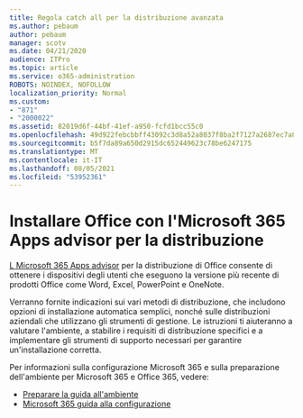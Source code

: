```yaml
---
title: Regola catch all per la distribuzione avanzata
ms.author: pebaum
author: pebaum
manager: scotv
ms.date: 04/21/2020
audience: ITPro
ms.topic: article
ms.service: o365-administration
ROBOTS: NOINDEX, NOFOLLOW
localization_priority: Normal
ms.custom:
- "871"
- "2000022"
ms.assetid: 82019d6f-44bf-41ef-a950-fcfd1bcc55c0
ms.openlocfilehash: 49d922febcbbff43092c3d8a52a8037f8ba2f7127a2687ec7a85094c76e63400
ms.sourcegitcommit: b5f7da89a650d2915dc652449623c78be6247175
ms.translationtype: MT
ms.contentlocale: it-IT
ms.lasthandoff: 08/05/2021
ms.locfileid: "53952361"
---
```

# <a name="install-office-with-the-microsoft-365-apps-deployment-advisor"></a>Installare Office con l'Microsoft 365 Apps advisor per la distribuzione

[L Microsoft 365 Apps advisor](https://go.microsoft.com/fwlink/?linkid=2145748) per la distribuzione di Office consente di ottenere i dispositivi degli utenti che eseguono la versione più recente di prodotti Office come Word, Excel, PowerPoint e OneNote.
  
Verranno fornite indicazioni sui vari metodi di distribuzione, che includono opzioni di installazione automatica semplici, nonché sulle distribuzioni aziendali che utilizzano gli strumenti di gestione. Le istruzioni ti aiuteranno a valutare l'ambiente, a stabilire i requisiti di distribuzione specifici e a implementare gli strumenti di supporto necessari per garantire un'installazione corretta.
  
Per informazioni sulla configurazione Microsoft 365 e sulla preparazione dell'ambiente per Microsoft 365 e Office 365, vedere:

- [Preparare la guida all'ambiente](https://go.microsoft.com/fwlink/?linkid=2005213)
- [Microsoft 365 guida alla configurazione](https://go.microsoft.com/fwlink/?linkid=2072646)
